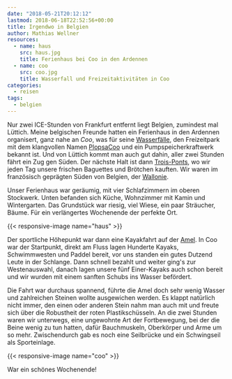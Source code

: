 ```yaml
---
date: "2018-05-21T20:12:12"
lastmod: 2018-06-18T22:52:56+00:00
title: Irgendwo in Belgien
author: Mathias Wellner
resources:
  - name: haus
    src: haus.jpg
    title: Ferienhaus bei Coo in den Ardennen
  - name: coo
    src: coo.jpg
    title: Wasserfall und Freizeitaktivitäten in Coo
categories:
  - reisen
tags:
  - belgien
---
```

Nur zwei ICE-Stunden von Frankfurt entfernt liegt Belgien, zumindest mal Lüttich. Meine belgischen Freunde hatten ein Ferienhaus in den Ardennen organisert, ganz nahe an _Coo_, was für seine [Wasserfälle](https://de.wikipedia.org/wiki/Wasserf%C3%A4lle_von_Coo), den Freizeitpark mit dem klangvollen Namen [PlopsaCoo](http://www.plopsacoo.be/de) und ein Pumpspeicherkraftwerk bekannt ist. Und von Lüttich kommt man auch gut dahin, aller zwei Stunden fährt ein Zug gen Süden. Der nächste Halt ist dann [Trois-Ponts](https://de.wikipedia.org/wiki/Trois-Ponts), wo wir jeden Tag unsere frischen Baguettes und Brötchen kauften. Wir waren im französisch geprägten Süden von Belgien, der [Wallonie](https://de.wikipedia.org/wiki/Wallonische_Region). 

<!--more-->

Unser Ferienhaus war geräumig, mit vier Schlafzimmern im oberen Stockwerk. Unten befanden sich Küche, Wohnzimmer mit Kamin und Wintergarten. Das Grundstück war riesig, viel Wiese, ein paar Sträucher, Bäume. Für ein verlängertes Wochenende der perfekte Ort. 

{{< responsive-image name="haus" >}}

Der sportliche Höhepunkt war dann eine Kayakfahrt auf der [Amel](https://de.wikipedia.org/wiki/Amel_(Fluss)). In Coo war der Startpunkt, direkt am Fluss lagen Hunderte Kayaks, Schwimmwesten und Paddel bereit, vor uns standen ein gutes Dutzend Leute in der Schlange. Dann schnell bezahlt und weiter ging's zur Westenauswahl, danach lagen unsere fünf Einer-Kayaks auch schon bereit und wir wurden mit einem sanften Schubs ins Wasser befördert. 

Die Fahrt war durchaus spannend, führte die Amel doch sehr wenig Wasser und zahlreichen Steinen wollte ausgewichen werden. Es klappt natürlich nicht immer, den einen oder anderen Stein nahm man auch mit und freute sich über die Robustheit der roten Plastikschüsseln. An die zwei Stunden waren wir unterwegs, eine ungewohnte Art der Fortbewegung, bei der die Beine wenig zu tun hatten, dafür Bauchmuskeln, Oberkörper und Arme um so mehr. Zwischendurch gab es noch eine Seilbrücke und ein Schwingseil als Sporteinlage. 

{{< responsive-image name="coo" >}}

War ein schönes Wochenende!